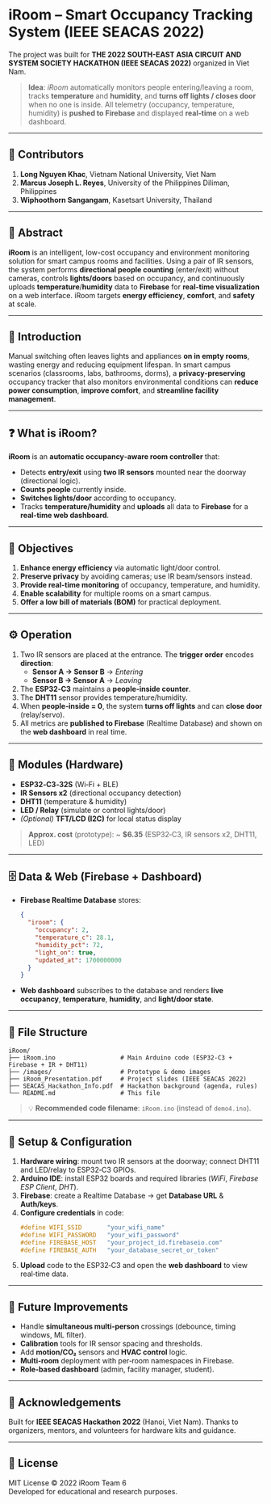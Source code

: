 # iRoom – Smart Occupancy Tracking System (IEEE SEACAS 2022)

The project was built for **THE 2022 SOUTH-EAST ASIA CIRCUIT AND SYSTEM SOCIETY HACKATHON (IEEE SEACAS 2022)** organized in Viet Nam.

> **Idea**: *iRoom* automatically monitors people entering/leaving a room, tracks **temperature** and **humidity**, and **turns off lights / closes door** when no one is inside. All telemetry (occupancy, temperature, humidity) is **pushed to Firebase** and displayed **real‑time** on a web dashboard.

---

## 👥 Contributors
1. **Long Nguyen Khac**, Vietnam National University, Viet Nam  
2. **Marcus Joseph L. Reyes**, University of the Philippines Diliman, Philippines  
3. **Wiphoothorn Sangangam**, Kasetsart University, Thailand

---

## 📄 Abstract
**iRoom** is an intelligent, low-cost occupancy and environment monitoring solution for smart campus rooms and facilities. Using a pair of IR sensors, the system performs **directional people counting** (enter/exit) without cameras, controls **lights/doors** based on occupancy, and continuously uploads **temperature**/**humidity** data to **Firebase** for **real-time visualization** on a web interface. iRoom targets **energy efficiency**, **comfort**, and **safety** at scale.

---

## 🧭 Introduction
Manual switching often leaves lights and appliances **on in empty rooms**, wasting energy and reducing equipment lifespan. In smart campus scenarios (classrooms, labs, bathrooms, dorms), a **privacy‑preserving** occupancy tracker that also monitors environmental conditions can **reduce power consumption**, **improve comfort**, and **streamline facility management**.

---

## ❓ What is iRoom?
**iRoom** is an **automatic occupancy‑aware room controller** that:
- Detects **entry/exit** using **two IR sensors** mounted near the doorway (directional logic).  
- **Counts people** currently inside.  
- **Switches lights/door** according to occupancy.  
- Tracks **temperature/humidity** and **uploads** all data to **Firebase** for a **real-time web dashboard**.

---

## 🎯 Objectives
1. **Enhance energy efficiency** via automatic light/door control.  
2. **Preserve privacy** by avoiding cameras; use IR beam/sensors instead.  
3. **Provide real-time monitoring** of occupancy, temperature, and humidity.  
4. **Enable scalability** for multiple rooms on a smart campus.  
5. **Offer a low bill of materials (BOM)** for practical deployment.

---

## ⚙️ Operation
1. Two IR sensors are placed at the entrance. The **trigger order** encodes **direction**:  
   - **Sensor A → Sensor B** → *Entering*  
   - **Sensor B → Sensor A** → *Leaving*  
2. The **ESP32‑C3** maintains a **people‑inside counter**.  
3. The **DHT11** sensor provides temperature/humidity.  
4. When **people‑inside = 0**, the system **turns off lights** and can **close door** (relay/servo).  
5. All metrics are **published to Firebase** (Realtime Database) and shown on the **web dashboard** in real time.

---

## 🧱 Modules (Hardware)
- **ESP32‑C3‑32S** (Wi‑Fi + BLE)  
- **IR Sensors x2** (directional occupancy detection)  
- **DHT11** (temperature & humidity)  
- **LED / Relay** (simulate or control lights/door)  
- *(Optional)* **TFT/LCD (I2C)** for local status display

> **Approx. cost** (prototype): ~ **$6.35** (ESP32‑C3, IR sensors x2, DHT11, LED)

---

## 🗄️ Data & Web (Firebase + Dashboard)
- **Firebase Realtime Database** stores:  
  ```json
  {
    "iroom": {
      "occupancy": 2,
      "temperature_c": 28.1,
      "humidity_pct": 72,
      "light_on": true,
      "updated_at": 1700000000
    }
  }
  ```
- **Web dashboard** subscribes to the database and renders **live occupancy**, **temperature**, **humidity**, and **light/door state**.

---

## 🧩 File Structure
```
iRoom/
├── iRoom.ino                  # Main Arduino code (ESP32‑C3 + Firebase + IR + DHT11)
├── /images/                   # Prototype & demo images
├── iRoom_Presentation.pdf     # Project slides (IEEE SEACAS 2022)
├── SEACAS_Hackathon_Info.pdf  # Hackathon background (agenda, rules)
└── README.md                  # This file
```

> 💡 **Recommended code filename**: `iRoom.ino` (instead of `demo4.ino`).

---

## 🔧 Setup & Configuration
1. **Hardware wiring**: mount two IR sensors at the doorway; connect DHT11 and LED/relay to ESP32‑C3 GPIOs.  
2. **Arduino IDE**: install ESP32 boards and required libraries (*WiFi*, *Firebase ESP Client*, *DHT*).  
3. **Firebase**: create a Realtime Database → get **Database URL** & **Auth/keys**.  
4. **Configure credentials** in code:
   ```cpp
   #define WIFI_SSID       "your_wifi_name"
   #define WIFI_PASSWORD   "your_wifi_password"
   #define FIREBASE_HOST   "your_project_id.firebaseio.com"
   #define FIREBASE_AUTH   "your_database_secret_or_token"
   ```
5. **Upload** code to the ESP32‑C3 and open the **web dashboard** to view real‑time data.

---

## 🚀 Future Improvements
- Handle **simultaneous multi‑person** crossings (debounce, timing windows, ML filter).  
- **Calibration** tools for IR sensor spacing and thresholds.  
- Add **motion/CO₂** sensors and **HVAC control** logic.  
- **Multi‑room** deployment with per‑room namespaces in Firebase.  
- **Role‑based dashboard** (admin, facility manager, student).  

---

## 🙌 Acknowledgements
Built for **IEEE SEACAS Hackathon 2022** (Hanoi, Viet Nam). Thanks to organizers, mentors, and volunteers for hardware kits and guidance.

---

## 📜 License
MIT License © 2022 iRoom Team 6  
Developed for educational and research purposes.

